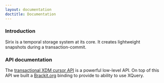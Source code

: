 ```yaml
---
layout: documentation
doctitle: Documentation
---
```


### Introduction
Sirix is a temporal storage system at its core. It creates lightweight snapshots during a transaction-commit.

### API documentation

The [transactional XDM cursor API](/transactional-cursor-api.html) is a powerful low-level API. On top of this API we built a [Brackit.org](http://brackit.org) binding to provide to ability to use XQuery.
